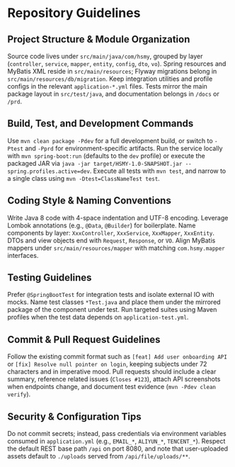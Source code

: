 # Repository Guidelines

## Project Structure & Module Organization
Source code lives under `src/main/java/com/hsmy`, grouped by layer (`controller`, `service`, `mapper`, `entity`, `config`, `dto`, `vo`). Spring resources and MyBatis XML reside in `src/main/resources`; Flyway migrations belong in `src/main/resources/db/migration`. Keep integration utilities and profile configs in the relevant `application-*.yml` files. Tests mirror the main package layout in `src/test/java`, and documentation belongs in `/docs` or `/prd`.

## Build, Test, and Development Commands
Use `mvn clean package -Pdev` for a full development build, or switch to `-Ptest` and `-Pprd` for environment-specific artifacts. Run the service locally with `mvn spring-boot:run` (defaults to the `dev` profile) or execute the packaged JAR via `java -jar target/HSMY-1.0-SNAPSHOT.jar --spring.profiles.active=dev`. Execute all tests with `mvn test`, and narrow to a single class using `mvn -Dtest=ClassNameTest test`.

## Coding Style & Naming Conventions
Write Java 8 code with 4-space indentation and UTF-8 encoding. Leverage Lombok annotations (e.g., `@Data`, `@Builder`) for boilerplate. Name components by layer: `XxxController`, `XxxService`, `XxxMapper`, `XxxEntity`. DTOs and view objects end with `Request`, `Response`, or `VO`. Align MyBatis mappers under `src/main/resources/mapper` with matching `com.hsmy.mapper` interfaces.

## Testing Guidelines
Prefer `@SpringBootTest` for integration tests and isolate external IO with mocks. Name test classes `*Test.java` and place them under the mirrored package of the component under test. Run targeted suites using Maven profiles when the test data depends on `application-test.yml`.

## Commit & Pull Request Guidelines
Follow the existing commit format such as `[feat] Add user onboarding API` or `[fix] Resolve null pointer on login`, keeping subjects under 72 characters and in imperative mood. Pull requests should include a clear summary, reference related issues (`Closes #123`), attach API screenshots when endpoints change, and document test evidence (`mvn -Pdev clean verify`).

## Security & Configuration Tips
Do not commit secrets; instead, pass credentials via environment variables consumed in `application.yml` (e.g., `EMAIL_*`, `ALIYUN_*`, `TENCENT_*`). Respect the default REST base path `/api` on port 8080, and note that user-uploaded assets default to `./uploads` served from `/api/file/uploads/**`.
